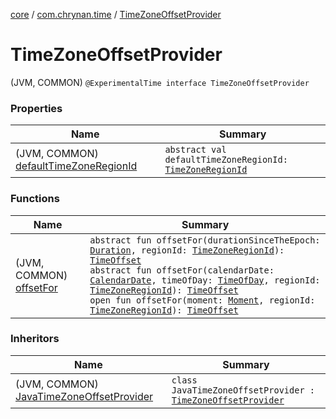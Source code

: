 [core](../../index.md) / [com.chrynan.time](../index.md) / [TimeZoneOffsetProvider](./index.md)

# TimeZoneOffsetProvider

(JVM, COMMON) `@ExperimentalTime interface TimeZoneOffsetProvider`

### Properties

| Name | Summary |
|---|---|
| (JVM, COMMON) [defaultTimeZoneRegionId](default-time-zone-region-id.md) | `abstract val defaultTimeZoneRegionId: `[`TimeZoneRegionId`](../-time-zone-region-id/index.md) |

### Functions

| Name | Summary |
|---|---|
| (JVM, COMMON) [offsetFor](offset-for.md) | `abstract fun offsetFor(durationSinceTheEpoch: `[`Duration`](https://kotlinlang.org/api/latest/jvm/stdlib/kotlin.time/-duration/index.html)`, regionId: `[`TimeZoneRegionId`](../-time-zone-region-id/index.md)`): `[`TimeOffset`](../-time-offset/index.md)<br>`abstract fun offsetFor(calendarDate: `[`CalendarDate`](../-calendar-date/index.md)`, timeOfDay: `[`TimeOfDay`](../-time-of-day/index.md)`, regionId: `[`TimeZoneRegionId`](../-time-zone-region-id/index.md)`): `[`TimeOffset`](../-time-offset/index.md)<br>`open fun offsetFor(moment: `[`Moment`](../-moment/index.md)`, regionId: `[`TimeZoneRegionId`](../-time-zone-region-id/index.md)`): `[`TimeOffset`](../-time-offset/index.md) |

### Inheritors

| Name | Summary |
|---|---|
| (JVM, COMMON) [JavaTimeZoneOffsetProvider](../-java-time-zone-offset-provider/index.md) | `class JavaTimeZoneOffsetProvider : `[`TimeZoneOffsetProvider`](./index.md) |
